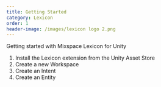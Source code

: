 ```yaml
---
title: Getting Started
category: Lexicon
order: 1
header-image: /images/lexicon logo 2.png
---
```


Getting started with Mixspace Lexicon for Unity

1. Install the Lexicon extension from the Unity Asset Store
2. Create a new Workspace
3. Create an Intent
4. Create an Entity
